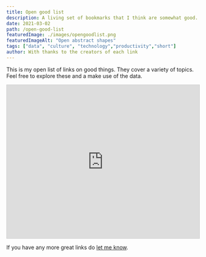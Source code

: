 ```yaml
---
title: Open good list
description: A living set of bookmarks that I think are somewhat good.
date: 2021-03-02
path: /open-good-list
featuredImage: ./images/opengoodlist.png
featuredImageAlt: "Open abstract shapes"
tags: ["data", "culture", "technology","productivity","short"]
author: With thanks to the creators of each link
---
```


This is my open list of links on good things. They cover a variety of topics. Feel free to explore these and a make use of the data.

<iframe class="airtable-embed" src="https://airtable.com/embed/shrl4vxOG1KNlAhiu?backgroundColor=green&viewControls=on" frameborder="0" onmousewheel="" width="100%" height="400" style="background: transparent; border: 1px solid #ccc;"></iframe>

If you have any more great links do [let me know](/contact).
